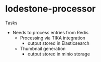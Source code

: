 # lodestone-processor

Tasks

- Needs to process entries from Redis
    - Processing via TIKA integration
        - output stored in Elasticsearch
    - Thumbnail generation
        - output stored in minio storage

